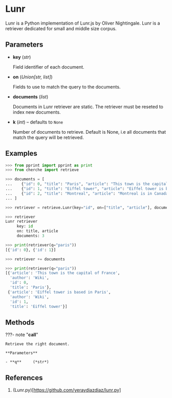 # Lunr

Lunr is a Python implementation of Lunr.js by Oliver Nightingale. Lunr is a retriever dedicated for small and middle size corpus.



## Parameters

- **key** (*str*)

    Field identifier of each document.

- **on** (*Union[str, list]*)

    Fields to use to match the query to the documents.

- **documents** (*list*)

    Documents in Lunr retriever are static. The retriever must be reseted to index new documents.

- **k** (*int*) – defaults to `None`

    Number of documents to retrieve. Default is None, i.e all documents that match the query will be retrieved.



## Examples

```python
>>> from pprint import pprint as print
>>> from cherche import retrieve

>>> documents = [
...    {"id": 0, "title": "Paris", "article": "This town is the capital of France", "author": "Wiki"},
...    {"id": 1, "title": "Eiffel tower", "article": "Eiffel tower is based in Paris", "author": "Wiki"},
...    {"id": 2, "title": "Montreal", "article": "Montreal is in Canada.", "author": "Wiki"},
... ]

>>> retriever = retrieve.Lunr(key="id", on=["title", "article"], documents=documents, k=3)

>>> retriever
Lunr retriever
     key: id
     on: title, article
     documents: 3

>>> print(retriever(q="paris"))
[{'id': 0}, {'id': 1}]

>>> retriever += documents

>>> print(retriever(q="paris"))
[{'article': 'This town is the capital of France',
  'author': 'Wiki',
  'id': 0,
  'title': 'Paris'},
 {'article': 'Eiffel tower is based in Paris',
  'author': 'Wiki',
  'id': 1,
  'title': 'Eiffel tower'}]
```

## Methods

???- note "__call__"

    Retrieve the right document.

    **Parameters**

    - **q**     (*str*)    
    
## References

1. (Lunr.py)[https://github.com/yeraydiazdiaz/lunr.py]

